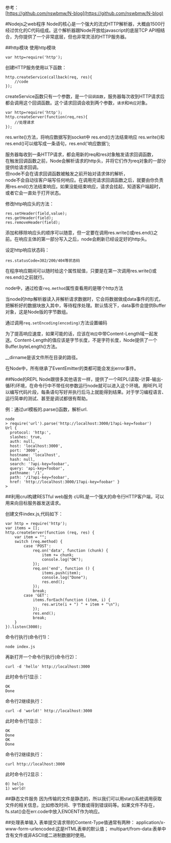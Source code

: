 参考：    
[https://github.com/nswbmw/N-blog](https://github.com/nswbmw/N-blog)    

#Nodejs之web程序
Node的核心是一个强大的流式HTTP解析器，大概由1500行经过优化的C代码组成。这个解析器跟Node开放给javascript的底层TCP API相结合，为你提供了一个非常底层，但也非常灵活的HTTP服务器。

##http模块
使用http模块

	var http=require('http');
	
创建HTTP服务使用以下函数：

 	http.createService(callback(req, res){
 		//code
 	});
 	
createService函数只有一个参数，是一个`回调函数`，服务器每次收到HTTP请求后都会调用这个回调函数。这个请求回调会收到两个参数，`请求`和`响应`对象。 

	var http=require('http');
	http.createServer(function(req,res){
		//处理请求
	});
	
res.write()方法，将响应数据写到socket中
res.end()方法结束响应
res.write()和res.end()可以缩写成一条语句，res.end('响应数据');

服务器每收到一条HTTP请求，都会用新的req和res对象触发请求回调函数，   
在触发回调函数之前，Node会解析请求的http头，并将它们作为req对象的一部分提供给请求回调。    
但node不会在请求回调函数被触发之前开始对请求体的解析，    
node不会自动往客户端写任何响应。在调用完请求回调函数之后，就要由你负责用res.end()方法结束响应。如果没能结束响应，请求会挂起，知道客户端超时，或者它会一直处于打开状态。

修改http响应头的方法：

	res.setHeader(field,value);
	res.getHeader(field);
	res.removeHeader(field);
	
添加和移除响应头的顺序可以随意，但一定要在调用res.write()或res.end()之前。在响应主体的第一部分写入之后，node会刷新已经设定好的http头。

设定http响应状态码：

	res.statusCode=302/200/404等状态码
	
在程序响应期间可以随时给这个属性赋值，只要是在第一次调用res.write()或res.end()之前就行。

node中，通过检查`req.method`属性查看用的是哪个http方法

当node的http解析器读入并解析请求数据时，它会将数据做成data事件的形式，把解析好的数据块放入其中，等待程序处理。默认情况下，data事件会提供Buffer对象，这是Node版的字节数组。

通过调用`req.setEncoding(encoding)`方法设置编码

为了提高响应速度，如果可能的话，应该在`响应`中带Content-Length域一起发送。Content-Length的值应该是字节长度，不是字符长度，Node提供了一个Buffer.byteLength()方法。

__dirname是该文件所在目录的路径。

在Node中，所有继承了EventEmitter的类都可能会发出error事件。

##Node的REPL
Node跟很多其他语言一样，提供了一个REPL(读取-计算-输出-循环)环境，在命令行中不带任何参数运行node就可以进入这个环境。用REPL可以编写代码片段，每条语句写好并执行后马上就能得到结果。对于学习编程语言、运行简单的测试、甚至是调试都很有帮助。 

例：通过url模板的.parse()函数，解析url.

	node
	> require('url').parse('http://localhost:3000/1?api-key=foobar')
	Url {
	  protocol: 'http:',
	  slashes: true,
	  auth: null,
	  host: 'localhost:3000',
	  port: '3000',
	  hostname: 'localhost',
	  hash: null,
	  search: '?api-key=foobar',
	  query: 'api-key=foobar',
	  pathname: '/1',
	  path: '/1?api-key=foobar',
	  href: 'http://localhost:3000/1?api-key=foobar' }
	>

##利用crul构建RESTful web服务
cURL是一个强大的命令行HTTP客户端，可以用来向目标服务器发送请求。

创建文件index.js,代码如下：

	var http = require('http');
	var items = [];
	http.createServer(function (req, res) {
	    var item = "";
	    switch (req.method) {
	        case 'POST':
	            req.on('data', function (chunk) {
	                item += chunk;
	                console.log("OK");
	            });
	            req.on('end', function () {
	                items.push(item);
	                console.log("Done");
	                res.end();
	            });
	            break;
	        case 'GET':
	            items.forEach(function (item, i) {
	                res.write(i + ") " + item + "\n");
	            });
	            res.end();
	            break;
	    }
	}).listen(3000);
	
命令行执行(命令行1)：

	node index.js
	
再新打开一个命令行执行(命令行2)：

	curl -d 'hello' http://localhost:3000
	
此时命令行1显示：

	OK
	Done
	
命令行2继续执行：

	curl -d 'world!' http://localhost:3000
	
此时命令行1显示：

	OK
	Done
	OK
	Done
命令行2继续执行：

	curl http://localhost:3000
	
此时命令行2显示：

	0) hello
	1) world!
	
##静态文件服务
因为传输的文件是静态的，所以我们可以用stat()系统调用获取文件的相关信息，比如修改时间、字节数或得到错误码等。如果文件不存在，fs.stat()会在err.code中放入ENOENT作为响应。

##处理表单输入
表单提交请求带的Content-Type值通常有两种：
application/x-www-form-urlencoded:这是HTML表单的默认值；
multipart/from-data:表单中含有文件或非ASCII或二进制数据时使用。

